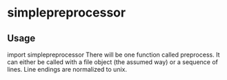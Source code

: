 # simplepreprocessor

Usage
---------
import simplepreprocessor
There will be one function called preprocess. It can either be called with a file object (the assumed way) or a sequence
of lines. Line endings are normalized to unix.
